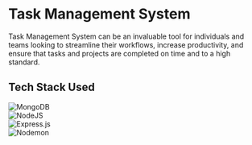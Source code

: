 # Task Management System

Task Management System can be an invaluable tool for individuals and teams looking to streamline their workflows, increase productivity, and ensure that tasks and projects are completed on time and to a high standard.  

## Tech Stack Used

![MongoDB](https://img.shields.io/badge/MongoDB-%234ea94b.svg?style=for-the-badge&logo=mongodb&logoColor=white)  
![NodeJS](https://img.shields.io/badge/node.js-6DA55F?style=for-the-badge&logo=node.js&logoColor=white)  
![Express.js](https://img.shields.io/badge/express.js-%23404d59.svg?style=for-the-badge&logo=express&logoColor=%2361DAFB)  
![Nodemon](https://img.shields.io/badge/NODEMON-%23323330.svg?style=for-the-badge&logo=nodemon&logoColor=%BBDEAD)  
